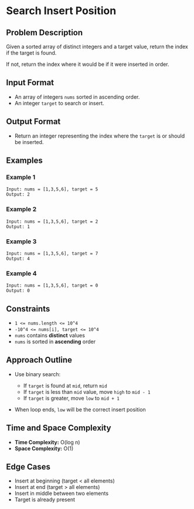 # Search Insert Position

## Problem Description

Given a sorted array of distinct integers and a target value, return the index if the target is found.

If not, return the index where it would be if it were inserted in order.

## Input Format

-   An array of integers `nums` sorted in ascending order.
-   An integer `target` to search or insert.

## Output Format

-   Return an integer representing the index where the `target` is or should be inserted.

## Examples

### Example 1

```
Input: nums = [1,3,5,6], target = 5
Output: 2
```

### Example 2

```
Input: nums = [1,3,5,6], target = 2
Output: 1
```

### Example 3

```
Input: nums = [1,3,5,6], target = 7
Output: 4
```

### Example 4

```
Input: nums = [1,3,5,6], target = 0
Output: 0
```

## Constraints

-   `1 <= nums.length <= 10^4`
-   `-10^4 <= nums[i], target <= 10^4`
-   `nums` contains **distinct** values
-   `nums` is sorted in **ascending** order

## Approach Outline

-   Use binary search:

    -   If `target` is found at `mid`, return `mid`
    -   If `target` is less than `mid` value, move `high` to `mid - 1`
    -   If `target` is greater, move `low` to `mid + 1`

-   When loop ends, `low` will be the correct insert position

## Time and Space Complexity

-   **Time Complexity:** O(log n)
-   **Space Complexity:** O(1)

## Edge Cases

-   Insert at beginning (target < all elements)
-   Insert at end (target > all elements)
-   Insert in middle between two elements
-   Target is already present
